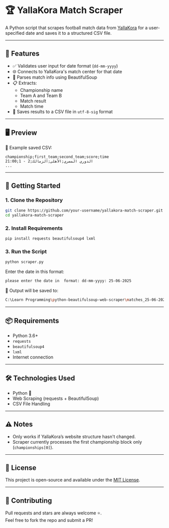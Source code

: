 
# 🏆 YallaKora Match Scraper

A Python script that scrapes football match data from [YallaKora](https://www.yallakora.com/) for a user-specified date and saves it to a structured CSV file.

---

## 📌 Features

- ✅ Validates user input for date format (`dd-mm-yyyy`)
- 🌐 Connects to YallaKora's match center for that date
- 🧠 Parses match info using BeautifulSoup
- 📋 Extracts:
  - Championship name
  - Team A and Team B
  - Match result
  - Match time
- 💾 Saves results to a CSV file in `utf-8-sig` format

---

## 🖥️ Preview

📁 Example saved CSV:

```csv
championship;first_team;second_team;score;time
الدوري المصري;الأهلي;الزمالك;2 - 1;21:00
...
```

---

## 🚀 Getting Started

### 1. Clone the Repository

```bash
git clone https://github.com/your-username/yallakora-match-scraper.git
cd yallakora-match-scraper
```

### 2. Install Requirements

```bash
pip install requests beautifulsoup4 lxml
```

### 3. Run the Script

```bash
python scraper.py
```

Enter the date in this format:

```bash
please enter the date in  format: dd-mm-yyyy: 25-06-2025
```

📂 Output will be saved to:

```bash
C:\Learn Programming\python-beautifulsoup-web-scraper\matches_25-06-2025.csv
```

---

## 📦 Requirements

- Python 3.6+
- `requests`
- `beautifulsoup4`
- `lxml`
- Internet connection

---

## 🛠 Technologies Used

- Python 🐍
- Web Scraping (requests + BeautifulSoup)
- CSV File Handling

---

## ⚠️ Notes

- Only works if YallaKora’s website structure hasn't changed.
- Scraper currently processes the first championship block only (`championships[0]`).

---

## 📄 License

This project is open-source and available under the [MIT License](LICENSE).

---

## 🤝 Contributing

Pull requests and stars are always welcome ⭐.  
Feel free to fork the repo and submit a PR!
